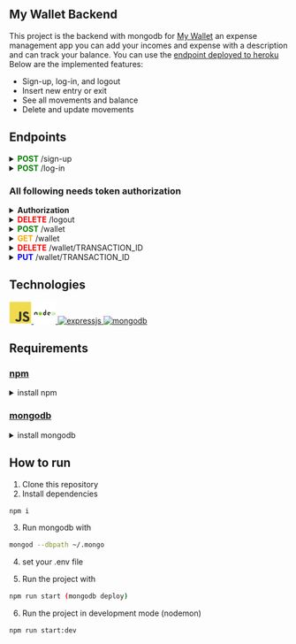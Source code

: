 ## My Wallet Backend

This project is the backend with mongodb for [My Wallet](my-wallet-front-three.vercel.app) an expense management app you can add your incomes and expense with a description and can track your balance.
You can use the [endpoint deployed to heroku](https://my-wallet390.herokuapp.com)
Below are the implemented features:

- Sign-up, log-in, and logout
- Insert new entry or exit
- See all movements and balance
- Delete and update movements

## Endpoints

<details>
    <summary>
        <strong style="color:green;">POST</strong> /sign-up
    </summary>
send body request like this:

```json
{
  "name": "joe",
  "email": "joe@live.com",
  "password": "thebestpassword"
}
```

- it returns status <strong style="color:green;">201</strong> for success

- it returns status <strong style="color:purple;">422</strong> for any entry error

- it returns status <strong style="color:purple;">409</strong> for email already in use

</details>
<details>
    <summary>
        <strong style="color:green;">POST</strong> /log-in
    </summary>
send body request like this:

```json
{
  "email": "joe@live.com",
  "password": "thebestpassword"
}
```

- it returns status <strong style="color:green;">200</strong> and an object like this:

```json
{
  "token": "1cf7cccf-48ad-4edd-8b9d-121b1199aaf4",
  "user": "joe"
}
```

- it returns status <strong style="color:purple;">400</strong> for any entry error

- it returns status <strong style="color:purple;">401</strong> for email/password error

</details>

### All following needs token authorization

<details>
    <summary>
        <strong >Authorization</strong>
    </summary>
- send a Bearer token on headers like this:

```json
{
  "headers": {
    "authorization": "Bearer 1cf7cccf-48ad-4edd-8b9d-121b1199aaf4"
  }
}
```

- it returns <strong style="color:purple;">400</strong> for empty auth, without Bearer or token not uuid

- it returns <strong style="color:purple">422</strong> for empty token with Bearer

- it returns <strong style="color:purple;">401</strong> for unauthorized

</details>

<details>
    <summary>
        <strong style="color:red;">DELETE</strong> /logout
    </summary>

- it returns status <strong style="color:green;">200</strong>

</details>
<details>
    <summary>
        <strong style="color:green;">POST</strong> /wallet
    </summary>

send body request like this:

```json
{
  "value": 25.45,
  "descript": "cheesecake"
}
```

- it returns status <strong style="color:green;">201</strong> for success

- it returns status <strong style="color:purple;">400</strong> for any entry error

</details>
</details>
<details>
    <summary>
        <strong style="color:orange;">GET</strong> /wallet
    </summary>

- it returns status <strong style="color:green;">200</strong> for success and an array like this:

```json
[
  {
    "_id": "61fc423a0f5d4031b3cc2c77",
    "description": "chesecake",
    "value": -27,
    "date": "2022-02-03T20:59:38.427Z"
  },
  {
    "_id": "61fc42490f5d4031b3cc2c78",
    "description": "freelance",
    "value": 2000,
    "date": "2022-02-03T20:59:53.730Z"
  }
]
```

- it returns status <strong style="color:purple;">204</strong> for no content

</details>
<details>
    <summary>
        <strong style="color:red;">DELETE</strong> /wallet/TRANSACTION_ID
    </summary>

- it returns status <strong style="color:green;">200</strong> for success.

- it returns status <strong style="color:purple;">404</strong> for transaction not found

</details>
<details>
    <summary>
        <strong style="color:blue;">PUT</strong> /wallet/TRANSACTION_ID
    </summary>
send body request like this:

```json
{
  "value": 25.45,
  "descript": "cheesecake"
}
```

- Value and description isn't required, you can send just one.

- it returns status <strong style="color:green;">200</strong> for success

- it returns status <strong style="color:purple;">400</strong> for any entry error

- it returns status <strong style="color:purple;">404</strong> for transaction not found

</details>

## Technologies

<a title="JavaScript" href="https://developer.mozilla.org/en-US/docs/Web/JavaScript" target="_blank" rel="noreferrer"> 
    <img src="https://raw.githubusercontent.com/devicons/devicon/master/icons/javascript/javascript-original.svg" alt="javascript" width="40" height="40"/> 
</a>
<a title="Node JS" href="https://nodejs.org" target="_blank" rel="noreferrer"> 
    <img src="https://raw.githubusercontent.com/devicons/devicon/master/icons/nodejs/nodejs-original-wordmark.svg" alt="nodejs" width="40" height="40"/> 
</a>
<a title="Express JS" href="https://expressjs.com/" target="_blank" rel="noreferrer"> 
    <img src="https://www.vectorlogo.zone/logos/expressjs/expressjs-icon.svg" alt="expressjs" width="40" height="40"/> 
</a>
<a title="Mongodb" href="https://mongodb.com/" target="_blank" rel="noreferrer"> 
    <img src="https://webimages.mongodb.com/_com_assets/cms/kuyjf3vea2hg34taa-horizontal_default_slate_blue.svg?auto=format%252Ccompress" alt="mongodb" width="40" height="40"/> 
</a>

## Requirements

### [npm](https://www.npmjs.com/)

<details>
    <summary>install npm</summary>

```bash
wget -qO- <https://raw.githubusercontent.com/nvm-sh/nvm/v0.38.0/install.sh> | bash

## Ou esse comando
wget -qO- https://raw.githubusercontent.com/nvm-sh/nvm/v0.38.0/install.sh | bash

# Feche e abra o terminal novamente
nvm install --lts
nvm use --lts
# Verificar a versão do node
node --version # Deve exibir v14.16.1
# Verificar a versão do npm
npm -v
```

</details>

### [mongodb](https://www.mongodb.com/)

<details>
    <summary>install mongodb</summary>

```bash
wget -qO - https://www.mongodb.org/static/pgp/server-5.0.asc | sudo apt-key add -
echo "deb [ arch=amd64,arm64 ] https://repo.mongodb.org/apt/ubuntu focal/mongodb-org/5.0 multiverse" | sudo tee /etc/apt/sources.list.d/mongodb-org-5.0.list
sudo apt-get update
sudo apt-get install -y mongodb-org
mkdir ~/.mongo
```

- Se falhar execute o seguinte comando e tente novamente o primeiro

```bash
sudo apt-get install gnupg wget
```

</details>

## How to run

1. Clone this repository
2. Install dependencies

```bash
npm i
```

3. Run mongodb with

```bash
mongod --dbpath ~/.mongo
```

4. set your .env file

5. Run the project with

```bash
npm run start (mongodb deploy)
```

6. Run the project in development mode (nodemon)

```bash
npm run start:dev
```
